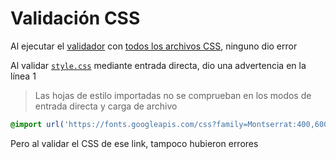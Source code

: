 # Validación CSS

Al ejecutar el [validador](https://jigsaw.w3.org/css-validator) con [todos los archivos CSS](https://gitlab.catedras.linti.unlp.edu.ar/proyecto2022/Proyectos/grupo20/-/tree/main/admin/public/css), ninguno dio error

Al validar [`style.css`](https://gitlab.catedras.linti.unlp.edu.ar/proyecto2022/Proyectos/grupo20/-/blob/main/admin/public/css/style.css) mediante entrada directa, dio una advertencia en la línea 1
> Las hojas de estilo importadas no se comprueban en los modos de entrada directa y carga de archivo

```css
@import url('https://fonts.googleapis.com/css?family=Montserrat:400,600,700');
```

Pero al validar el CSS de ese link, tampoco hubieron errores